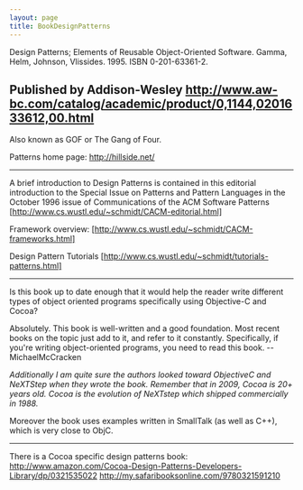 ```yaml
---
layout: page
title: BookDesignPatterns
---
```


Design Patterns; Elements of Reusable Object-Oriented Software. Gamma, Helm, Johnson, Vlissides. 1995. ISBN 0-201-63361-2.

Published by Addison-Wesley
http://www.aw-bc.com/catalog/academic/product/0,1144,0201633612,00.html
----
Also known as GOF or The Gang of Four.


Patterns home page:  http://hillside.net/

----

A brief introduction to Design Patterns is contained in this editorial introduction to the Special Issue on Patterns and Pattern Languages in the October 1996 issue of Communications of the ACM
Software Patterns [http://www.cs.wustl.edu/~schmidt/CACM-editorial.html]

Framework overview:  [http://www.cs.wustl.edu/~schmidt/CACM-frameworks.html]

Design Pattern Tutorials [http://www.cs.wustl.edu/~schmidt/tutorials-patterns.html]

----

Is this book up to date enough that it would help the reader write different types of object oriented programs specifically using Objective-C and Cocoa?

Absolutely. This book is well-written and a good foundation. Most recent books on the topic just add to it, and refer to it constantly. Specifically, if you're writing object-oriented programs, you need to read this book. -- MichaelMcCracken

*Additionally I am quite sure the authors looked toward ObjectiveC and NeXTStep when they wrote the book. Remember that in 2009, Cocoa is 20+ years old.  Cocoa is the evolution of NeXTstep which shipped commercially in 1988.*

Moreover the book uses examples written in SmallTalk (as well as C++), which is very close to ObjC.

----

There is a Cocoa specific design patterns book: 
http://www.amazon.com/Cocoa-Design-Patterns-Developers-Library/dp/0321535022
http://my.safaribooksonline.com/9780321591210

